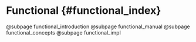# Functional {#functional_index}

@subpage functional_introduction @subpage functional_manual @subpage functional_concepts @subpage functional_impl